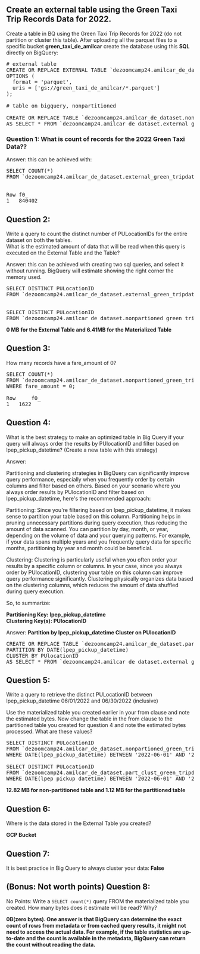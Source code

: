 
## Create an external table using the Green Taxi Trip Records Data for 2022.
Create a table in BQ using the Green Taxi Trip Records for 2022 (do not partition or cluster this table). After uploading all the parquet files  to a specific bucket **green_taxi_de_amilcar** create the database using this **SQL** directly on BigQuery:

<pre>
# external table
CREATE OR REPLACE EXTERNAL TABLE `dezoomcamp24.amilcar_de_dataset.external_green_tripdata`
OPTIONS (
  format = 'parquet',
  uris = ['gs://green_taxi_de_amilcar/*.parquet']
);

# table on bigquery, nonpartitioned

CREATE OR REPLACE TABLE `dezoomcamp24.amilcar_de_dataset.nonpartioned_green_tripdata`
AS SELECT * FROM `dezoomcamp24.amilcar_de_dataset.external_green_tripdata`;
</pre>

### Question 1: What is count of records for the 2022 Green Taxi Data??

Answer: this can be achieved with:

<pre>
SELECT COUNT(*) 
FROM `dezoomcamp24.amilcar_de_dataset.external_green_tripdata`;


Row	f0_
1	840402
</pre>


## Question 2:
Write a query to count the distinct number of PULocationIDs for the entire dataset on both the tables.</br> 
What is the estimated amount of data that will be read when this query is executed on the External Table and the Table?

Answer: this can be achieved with creating two sql queries, and select it without running. BigQuery will estimate showing the right corner the memory used.

<pre>
SELECT DISTINCT PULocationID
FROM `dezoomcamp24.amilcar_de_dataset.external_green_tripdata`;


SELECT DISTINCT PULocationID
FROM `dezoomcamp24.amilcar_de_dataset.nonpartioned_green_tripdata`;
</pre>


**0 MB for the External Table and 6.41MB for the Materialized Table**

## Question 3:
How many records have a fare_amount of 0?

<pre>
SELECT COUNT(*)
FROM `dezoomcamp24.amilcar_de_dataset.nonpartioned_green_tripdata`
WHERE fare_amount = 0;

Row     f0_
1	1622
</pre>

## Question 4:
What is the best strategy to make an optimized table in Big Query if your query will always order the results by PUlocationID and filter based on lpep_pickup_datetime? (Create a new table with this strategy)

Answer:

Partitioning and clustering strategies in BigQuery can significantly improve query performance, especially when you frequently order by certain columns and filter based on others. Based on your scenario where you always order results by PUlocationID and filter based on lpep_pickup_datetime, here's the recommended approach:

Partitioning:
Since you're filtering based on lpep_pickup_datetime, it makes sense to partition your table based on this column. Partitioning helps in pruning unnecessary partitions during query execution, thus reducing the amount of data scanned. You can partition by day, month, or year, depending on the volume of data and your querying patterns. For example, if your data spans multiple years and you frequently query data for specific months, partitioning by year and month could be beneficial.

Clustering:
Clustering is particularly useful when you often order your results by a specific column or columns. In your case, since you always order by PUlocationID, clustering your table on this column can improve query performance significantly. Clustering physically organizes data based on the clustering columns, which reduces the amount of data shuffled during query execution.

So, to summarize:

**Partitioning Key: lpep_pickup_datetime** </br>
**Clustering Key(s): PUlocationID**

Answer: **Partition by lpep_pickup_datetime Cluster on PUlocationID**

<pre>
CREATE OR REPLACE TABLE `dezoomcamp24.amilcar_de_dataset.part_clust_green_tripdata`
PARTITION BY DATE(lpep_pickup_datetime)
CLUSTER BY PUlocationID 
AS SELECT * FROM `dezoomcamp24.amilcar_de_dataset.external_green_tripdata`;
</pre>


## Question 5:
Write a query to retrieve the distinct PULocationID between lpep_pickup_datetime
06/01/2022 and 06/30/2022 (inclusive)</br>

Use the materialized table you created earlier in your from clause and note the estimated bytes. Now change the table in the from clause to the partitioned table you created for question 4 and note the estimated bytes processed. What are these values? </br>

<pre>
SELECT DISTINCT PULocationID
FROM `dezoomcamp24.amilcar_de_dataset.nonpartioned_green_tripdata`
WHERE DATE(lpep_pickup_datetime) BETWEEN '2022-06-01' AND '2022-06-30';

SELECT DISTINCT PULocationID
FROM `dezoomcamp24.amilcar_de_dataset.part_clust_green_tripdata`
WHERE DATE(lpep_pickup_datetime) BETWEEN '2022-06-01' AND '2022-06-30';
</pre>

**12.82 MB for non-partitioned table and 1.12 MB for the partitioned table**

## Question 6: 
Where is the data stored in the External Table you created?

**GCP Bucket**

## Question 7:
It is best practice in Big Query to always cluster your data:
**False**


## (Bonus: Not worth points) Question 8:
No Points: Write a `SELECT count(*)` query FROM the materialized table you created. How many bytes does it estimate will be read? Why?

**0B(zero bytes). One answer is that BigQuery can determine the exact count of rows from metadata or from cached query results, it might not need to access the actual data. For example, if the table statistics are up-to-date and the count is available in the metadata, BigQuery can return the count without reading the data.**